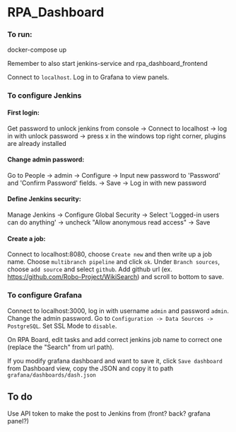 # RPA_Dashboard

### To run:
docker-compose up

Remember to also start jenkins-service and rpa_dashboard_frontend

Connect to `localhost`. Log in to Grafana to view panels.

### To configure Jenkins

#### First login:
Get password to unlock jenkins from console
 -> Connect to localhost
 -> log in with unlock password
 -> press x in the windows top right corner, plugins are already installed
 
#### Change admin password:
Go to People
 -> admin
 -> Configure
 -> Input new password to 'Password' and 'Confirm Password' fields.
 -> Save
 -> Log in with new password
 
#### Define Jenkins security:
Manage Jenkins
 -> Configure Global Security
 -> Select 'Logged-in users can do anything'
 -> uncheck "Allow anonymous read access"
 -> Save

#### Create a job:
Connect to localhost:8080, choose `Create new` and then write up a job name. Choose `multibranch pipeline` and click `ok`. Under `Branch sources`, choose `add source` and select `github`. Add github url (ex. https://github.com/Robo-Project/WikiSearch) and scroll to bottom to save.

### To configure Grafana
Connect to localhost:3000, log in with username `admin` and password `admin`. Change the admin password.
Go to `Configuration -> Data Sources -> PostgreSQL`. Set SSL Mode to `disable`.

On RPA Board, edit tasks and add correct jenkins job name to correct one (replace the "Search" from url path).

If you modify grafana dashboard and want to save it, click `Save dashboard` from Dashboard view, copy the JSON and copy it to path `grafana/dashboards/dash.json`

## To do

Use API token to make the post to Jenkins from (front? back? grafana panel?)
